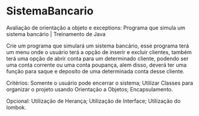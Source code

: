 # SistemaBancario
Avaliação de orientação a objeto e exceptions: Programa que simula um sistema bancário | Treinamento de Java

Crie um programa que simulará um sistema bancário, esse programa terá um menu onde o usuário terá a opção de inserir e excluir clientes, também terá uma opção de abrir conta para um determinado cliente, podendo ser uma conta corrente ou uma conta poupança, alem disso, deverá ter uma função para saque e deposito de uma determinada conta desse cliente.

Critérios: 
Somente o usuário pode encerrar o sistema;
Utilizar Classes para organizar o projeto usando Orientação a Objetos;
Encapsulamento.

Opcional:
Utilização de Herança;
Utilização de Interface;
Utilização do lombok.

